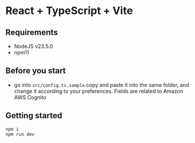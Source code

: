 # React + TypeScript + Vite

## Requirements
- NodeJS v23.5.0
- npm11

## Before you start
- go into `src/config.ts.sample` copy and paste it into the same folder, and change it according to your preferences. Fields are related to Amazon AWS Cognito

## Getting started
```
npm i
npm run dev
```